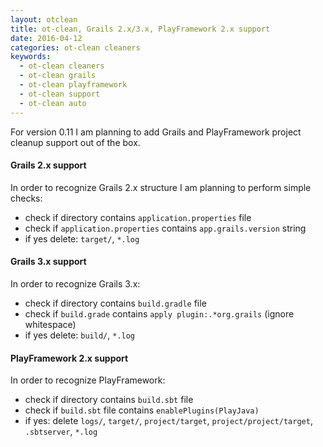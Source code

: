```yaml
---
layout: otclean
title: ot-clean, Grails 2.x/3.x, PlayFramework 2.x support
date: 2016-04-12
categories: ot-clean cleaners
keywords:
  - ot-clean cleaners
  - ot-clean grails
  - ot-clean playframework
  - ot-clean support
  - ot-clean auto
---
```


For version 0.11 I am planning to add Grails and PlayFramework project cleanup support out of the box.

#### Grails 2.x support

In order to recognize Grails 2.x structure I am planning to perform simple checks:

 * check if directory contains `application.properties` file
 * check if `application.properties` contains `app.grails.version` string
 * if yes delete: `target/`, `*.log`

#### Grails 3.x support

In order to recognize Grails 3.x:

 * check if directory contains `build.gradle` file
 * check if `build.grade` contains `apply plugin:.*org.grails` (ignore whitespace)
 * if yes delete: `build/`, `*.log`

#### PlayFramework 2.x support

In order to recognize PlayFramework:

 * check if directory contains `build.sbt` file
 * check if `build.sbt` file contains `enablePlugins(PlayJava)`
 * if yes: delete `logs/`, `target/`, `project/target`, `project/project/target`, `.sbtserver`, `*.log`
